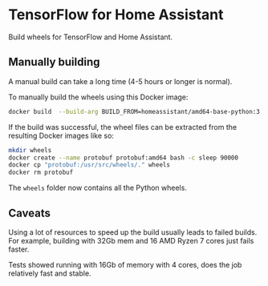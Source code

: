 # TensorFlow for Home Assistant

Build wheels for TensorFlow and Home Assistant.

## Manually building

A manual build can take a long time (4-5 hours or longer is normal).

To manually build the wheels using this Docker image:

```bash
docker build  --build-arg BUILD_FROM=homeassistant/amd64-base-python:3.8-alpine3.12 --build-arg BUILD_ARCH=amd64 --tag protobuf:amd64 .
```

If the build was successful, the wheel files can be extracted from the resulting
Docker images like so:

```bash
mkdir wheels
docker create --name protobuf protobuf:amd64 bash -c sleep 90000
docker cp "protobuf:/usr/src/wheels/." wheels
docker rm protobuf
```

The `wheels` folder now contains all the Python wheels.

## Caveats

Using a lot of resources to speed up the build usually leads to failed builds.
For example, building with 32Gb mem and 16 AMD Ryzen 7 cores just fails faster.

Tests showed running with 16Gb of memory with 4 cores, does the job relatively
fast and stable.
